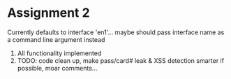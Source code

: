 Assignment 2
======

Currently defaults to interface 'en1'... maybe should pass interface name as a command line argument instead

1. All functionality implemented
2. TODO: code clean up, make pass/card# leak & XSS detection smarter if possible, moar comments...
